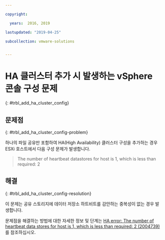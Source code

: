 ```yaml
---

copyright:

  years:  2016, 2019

lastupdated: "2019-04-25"

subcollection: vmware-solutions


---
```


# HA 클러스터 추가 시 발생하는 vSphere 콘솔 구성 문제
{: #trbl_add_ha_cluster_config}

## 문제점
{: #trbl_add_ha_cluster_config-problem}

하나의 파일 공유만 포함하여 HA(High Availability) 클러스터 구성을 추가하는 경우 ESXi 호스트에서 다음 구성 문제가 발생합니다.

> The number of heartbeat datastores for host is 1, which is less than required: 2

## 해결
{: #trbl_add_ha_cluster_config-resolution}

이 문제는 공유 스토리지에 데이터 저장소 하트비트를 감안하는 중복성이 없는 경우 발생합니다.

문제점을 해결하는 방법에 대한 자세한 정보 및 단계는 [HA error: The number of heartbeat data stores for host is 1, which is less than required: 2 (2004739)](https://kb.vmware.com/s/article/2004739)를 참조하십시오.
